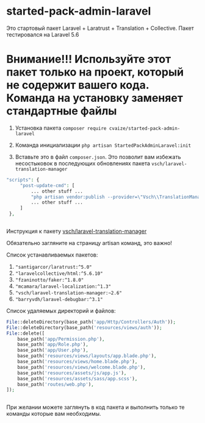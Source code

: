 # started-pack-admin-laravel
Это стартовый пакет Laravel + Laratrust + Translation + Collective. Пакет тестировался на Laravel 5.6

# Внимание!!! Используйте этот пакет только на проект, который не содержит вашего кода. Команда на установку заменяет стандартные файлы

1) Установка пакета `composer require cvaize/started-pack-admin-laravel`

2) Команда инициализации `php artisan StartedPackAdminLaravel:init`

3) Вставьте это в файл `composer.json`. Это позволит вам избежать несостыковок в последующих обновлениях пакета `vsch/laravel-translation-manager`


```php
"scripts": {
     "post-update-cmd": [
         ... other stuff ...
         "php artisan vendor:publish --provider=\"Vsch\\TranslationManager\\ManagerServiceProvider\" --tag=public --force",
         ... other stuff ...
     ]
 },
 
 ```
 
Инструкция к пакету [vsch/laravel-translation-manager](https://github.com/vsch/laravel-translation-manager/wiki/Artisan-Commands)
 
Обязательно загляните на страницу artisan команд, это важно!

Список устанавливаемых пакетов:

1) `"santigarcor/laratrust:^5.0"`
2) `"laravelcollective/html:^5.6.10"`
3) `"fzaninotto/faker:^1.8.0"`
4) `"mcamara/laravel-localization:^1.3"`
5) `"vsch/laravel-translation-manager:~2.6"`
6) `"barryvdh/laravel-debugbar:^3.1"`

Список удаляемых директорий и файлов:
```php
File::deleteDirectory(base_path('app/Http/Controllers/Auth'));
File::deleteDirectory(base_path('resources/views/auth'));
File::delete([
    base_path('app/Permission.php'),
    base_path('app/Role.php'),
    base_path('app/User.php'),
    base_path('resources/views/layouts/app.blade.php'),
    base_path('resources/views/home.blade.php'),
    base_path('resources/views/welcome.blade.php'),
    base_path('resources/assets/js/app.js'),
    base_path('resources/assets/sass/app.scss'),
    base_path('routes/web.php'),
]);
 
 ```
 При желании можете заглянуть в код пакета и выполнить только те команды которые вам необходимы.
 
 